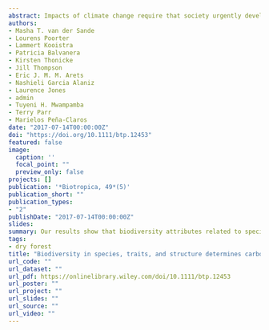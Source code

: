 ```yaml
---
abstract: Impacts of climate change require that society urgently develops ways to reduce amounts of carbon in the atmosphere. Tropical forests present an important opportunity, as they take up and store large amounts of carbon. It is often suggested that forests with high biodiversity have large stocks and high rates of carbon uptake. Evidence is, however, scattered across geographic areas and scales, and it remains unclear whether biodiversity is just a co‐benefit or also a requirement for the maintenance of carbon stocks and uptake. Here, we perform a quantitative review of empirical studies that analyzed the relationships between plant biodiversity attributes and carbon stocks and carbon uptake in tropical forests. Our results show that biodiversity attributes related to species, traits or structure significantly affect carbon stocks or uptake in 64% of the evaluated relationships. Average vegetation attributes (community‐mean traits and structural attributes) are more important for carbon stocks, whereas variability in vegetation attributes (i.e., taxonomic diversity) is important for both carbon stocks and uptake. Thus, different attributes of biodiversity have complementary effects on carbon stocks and uptake. These biodiversity effects tend to be more often significant in mature forests at broad spatial scales than in disturbed forests at local spatial scales. Biodiversity effects are also more often significant when confounding variables are not included in the analyses, highlighting the importance of performing a comprehensive analysis that adequately accounts for environmental drivers. In summary, biodiversity is not only a co‐benefit, but also a requirement for short‐ and long‐term maintenance of carbon stocks and enhancement of uptake. Climate change policies should therefore include the maintenance of multiple attributes of biodiversity as an essential requirement to achieve long‐term climate change mitigation goals.
authors:
- Masha T. van der Sande
- Lourens Poorter
- Lammert Kooistra
- Patricia Balvanera
- Kirsten Thonicke
- Jill Thompson
- Eric J. M. M. Arets
- Nashieli Garcia Alaniz
- Laurence Jones
- admin
- Tuyeni H. Mwampamba
- Terry Parr
- Marielos Peña‐Claros
date: "2017-07-14T00:00:00Z"
doi: "https://doi.org/10.1111/btp.12453"
featured: false
image:
  caption: ''
  focal_point: ""
  preview_only: false
projects: []
publication: '*Biotropica, 49*(5)'
publication_short: ""
publication_types:
- "2"
publishDate: "2017-07-14T00:00:00Z"
slides: 
summary: Our results show that biodiversity attributes related to species, traits or structure significantly affect carbon stocks or uptake in 64% of the evaluated relationships. Average vegetation attributes (community‐mean traits and structural attributes) are more important for carbon stocks, whereas variability in vegetation attributes (i.e., taxonomic diversity) is important for both carbon stocks and uptake.
tags:
- dry forest
title: "Biodiversity in species, traits, and structure determines carbon stocks and uptake in tropical forests"
url_code: ""
url_dataset: ""
url_pdf: https://onlinelibrary.wiley.com/doi/10.1111/btp.12453
url_poster: ""
url_project: ""
url_slides: ""
url_source: ""
url_video: ""
---
```

